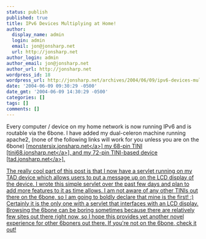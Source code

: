 ```yaml
---
status: publish
published: true
title: IPv6 Devices Multiplying at Home!
author:
  display_name: admin
  login: admin
  email: jon@jonsharp.net
  url: http://jonsharp.net
author_login: admin
author_email: jon@jonsharp.net
author_url: http://jonsharp.net
wordpress_id: 18
wordpress_url: http://jonsharp.net/archives/2004/06/09/ipv6-devices-multiplying-at-home/
date: '2004-06-09 09:30:29 -0500'
date_gmt: '2004-06-09 14:30:29 -0500'
categories: []
tags: []
comments: []
---
```

<p>Every computer &#47; device on my home network is now running IPv6 and is routable via the 6bone.  I have added my dual-celeron machine running apache2, (none of the following links will work for you unless you are on the 6bone)  [<a href="http:&#47;&#47;monstersix.jonsharp.net">monstersix.jonsharp.net<&#47;a>] my 68-pin TINI [<a href="http:&#47;&#47;tini68.jonsharp.net">tini68.jonsharp.net<&#47;a>], and my 72-pin TINI-based device [<a href="http:&#47;&#47;tad.jonsharp.net">tad.jonsharp.net<&#47;a>].</p>
<p>The really cool part of this post is that I now have a servlet running on my TAD device which allows users to put a message up on the LCD display of the device.  I wrote this simple servlet over the past few days and plan to add more features to it as time allows.  I am not aware of any other TINIs out there on the 6bone, so I am going to boldly declare that mine is the first! ;)  Certainly it is the only one with a servlet that interfaces with an LCD display.  Browsing the 6bone can be boring sometimes because there are relatively few sites out there right now, so I hope this provides yet another novel experience for other 6boners out there.  If you're not on the 6bone, check it out!</p>
